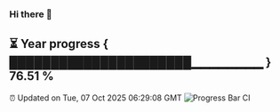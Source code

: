 ### Hi there 👋
⏳ Year progress { ██████████████████████▁▁▁▁▁▁▁▁ } 76.51 %
---
⏰ Updated on Tue, 07 Oct 2025 06:29:08 GMT
![Progress Bar CI](https://github.com/liununu/liununu/workflows/Progress%20Bar%20CI/badge.svg)
